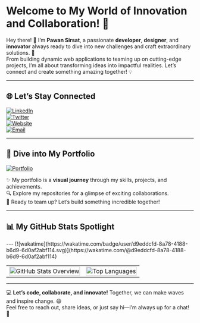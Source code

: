 # Welcome to My World of Innovation and Collaboration! 🌟  

Hey there! 👋 I’m **Pawan Sirsat**, a passionate **developer**, **designer**, and **innovator** always ready to dive into new challenges and craft extraordinary solutions. 🚀  
From building dynamic web applications to teaming up on cutting-edge projects, I’m all about transforming ideas into impactful realities. Let’s connect and create something amazing together! 💡  

---

## 🌐 Let’s Stay Connected  
[![LinkedIn](https://img.shields.io/badge/LinkedIn-0A66C2?style=for-the-badge&logo=linkedin&logoColor=white)](https://www.linkedin.com/in/pawan-sirsat-72a0ba174/)  
[![Twitter](https://img.shields.io/badge/Twitter-1DA1F2?style=for-the-badge&logo=twitter&logoColor=white)](https://twitter.com/sirsat_pawan)  
[![Website](https://img.shields.io/badge/Website-FF5555?style=for-the-badge&logo=vercel&logoColor=white)](https://p1-sirsat.vercel.app/)  
[![Email](https://img.shields.io/badge/Email-F1C232?style=for-the-badge&logo=gmail&logoColor=white)](mailto:p1.sirsat1998@gmail.com)  

---

## 🎨 Dive into My Portfolio  
[![Portfolio](https://img.shields.io/badge/Portfolio-Visit-50C878?style=for-the-badge&logo=appveyor&logoColor=white)](https://p1-sirsat.vercel.app/)  

✨ My portfolio is a **visual journey** through my skills, projects, and achievements.  
🔍 Explore my repositories for a glimpse of exciting collaborations.  
🌟 Ready to team up? Let’s build something incredible together!  

---

## 📊 My GitHub Stats Spotlight  

<table>
  <tr>
    <td>
      <a href="https://github.com/PawanSirsat">
        <img src="https://github-readme-stats.vercel.app/api?username=PawanSirsat&show_icons=true&hide_border=true&theme=dracula&title_color=50C878&text_color=FFFFFF&icon_color=FF5555&count_private=true&hide=prs,issues" alt="GitHub Stats Overview" width="100%" />
      </a>
    </td>
    <td>
      <a href="https://github.com/PawanSirsat">
        <img src="https://github-readme-stats.vercel.app/api/top-langs/?username=PawanSirsat&layout=compact&theme=dracula&title_color=50C878&text_color=FFFFFF&hide_border=true&langs_count=8" alt="Top Languages" width="100%" />
      </a>
    </td>
  </tr>
 ---
<!--![](https://visitcount.itsvg.in/api?id=PawanSirsat&label=Profile%20Views&pretty=true)-->
[![wakatime](https://wakatime.com/badge/user/d9eddcfd-8a78-4188-b6d9-6d0af2abf114.svg)](https://wakatime.com/@d9eddcfd-8a78-4188-b6d9-6d0af2abf114)

</table>

---

💻 **Let’s code, collaborate, and innovate!** Together, we can make waves and inspire change. 😄  
Feel free to reach out, share ideas, or just say hi—I’m always up for a chat! 🚀  
